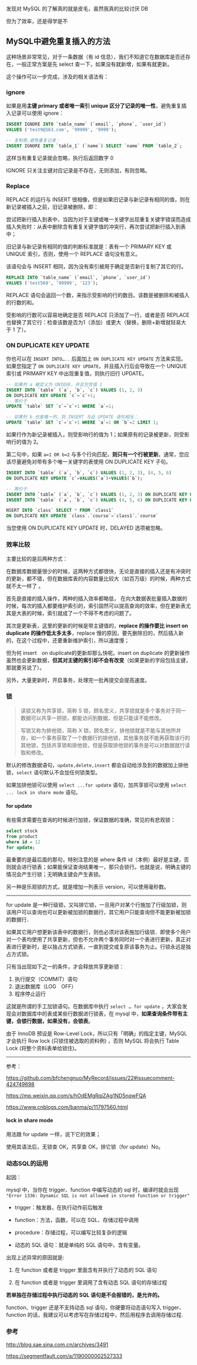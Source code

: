 发现对 MySQL 的了解真的就是皮毛，虽然我真的比较讨厌 DB

但为了效率，还是得学是不

## MySQL中避免重复插入的方法

这种场景非常常见，对于一条数据（有 id 信息），我们不知道它在数据库是否还存在，一般正常方案是先 select 查一下，如果没有就新增，如果有就更新。

这个操作可以一步完成，涉及的相关语法有：

### ignore

 如果是用**主键 primary 或者唯一索引 unique 区分了记录的唯一性**，避免重复插入记录可以使用 ignore：

``` sql
INSERT IGNORE INTO `table_name` (`email`, `phone`, `user_id`) 
VALUES ('test9@163.com', '99999', '9999');

-- 复制表,避免重复记录：
INSERT IGNORE INTO `table_1` (`name`) SELECT `name` FROM `table_2`;
```

 这样当有重复记录就会忽略，执行后返回数字 0 

 IGNORE 只关注主键对应记录是不存在，无则添加，有则忽略。 

### Replace

REPLACE 的运行与 INSERT 很相像，但是如果旧记录与新记录有相同的值，则在新记录被插入之前，旧记录被删除，即：

尝试把新行插入到表中，当因为对于主键或唯一关键字出现重复关键字错误而造成插入失败时：从表中删除含有重复关键字值的冲突行，再次尝试把新行插入到表中；

旧记录与新记录有相同的值的判断标准就是：表有一个 PRIMARY KEY 或 UNIQUE 索引，否则，使用一个 REPLACE 语句没有意义。

该语句会与 INSERT 相同，因为没有索引被用于确定是否新行复制了其它的行。

``` sql
REPLACE INTO `table_name` (`email`, `phone`, `user_id`) 
VALUES ('test569', '99999', '123');
```

REPLACE 语句会返回一个数，来指示受影响的行的数目。该数是被删除和被插入的行数的和。

受影响的行数可以容易地确定是否 REPLACE 只添加了一行，或者是否 REPLACE 也替换了其它行：检查该数是否为1（添加）或更大（替换，删除+新增就轻易大于 1 了）。 

### ON DUPLICATE KEY UPDATE 

你也可以在 `INSERT INTO…..` 后面加上 `ON DUPLICATE KEY UPDATE` 方法来实现。如果您指定了 `ON DUPLICATE KEY UPDATE`，并且插入行后会导致在一个 UNIQUE 索引或 PRIMARY KEY 中出现重复值，则执行旧行 UPDATE。

``` sql
-- 如果列 a 被定义为 UNIQUE，并且包含值 1
INSERT INTO `table` (`a`, `b`, `c`) VALUES (1, 2, 3) 
ON DUPLICATE KEY UPDATE `c`=`c`+1;
-- 等价于
UPDATE `table` SET `c`=`c`+1 WHERE `a`=1;

-- 如果列 b 也是唯一列，则 INSERT 与此 UPDATE 语句相当：
UPDATE `table` SET `c`=`c`+1 WHERE `a`=1 OR `b`=2 LIMIT 1;
```

 如果行作为新记录被插入，则受影响行的值为 1；如果原有的记录被更新，则受影响行的值为 2。 

第二句中，如果 `a=1 OR b=2` 与多个行向匹配，**则只有一个行被更新**。通常，您应该尽量避免对带有多个唯一关键字的表使用 ON DUPLICATE KEY 子句。 

``` sql
INSERT INTO `table` (`a`, `b`, `c`) VALUES (1, 2, 3), (4, 5, 6) 
ON DUPLICATE KEY UPDATE `c`=VALUES(`a`)+VALUES(`b`);

-- 等价于
INSERT INTO `table` (`a`, `b`, `c`) VALUES (1, 2, 3) ON DUPLICATE KEY UPDATE `c`=3; 
INSERT INTO `table` (`a`, `b`, `c`) VALUES (4, 5, 6) ON DUPLICATE KEY UPDATE c=9;

NSERT INTO `class` SELECT * FROM `class1` 
ON DUPLICATE KEY UPDATE `class`.`course`=`class1`.`course`
```

 当您使用 ON DUPLICATE KEY UPDATE 时，DELAYED 选项被忽略。 

### 效率比较

主要比较的是后两种方式：

在数据库数据量很少的时候，这两种方式都很快，无论是直接的插入还是有冲突时的更新，都不错，但在数据库表的内容数量比较大（如百万级）的时候，两种方式就不太一样了 。

首先是直接的插入操作，两种的插入效率都略低， 在向大数据表批量插入数据的时候，每次的插入都要维护索引的，索引固然可以提高查询的效率，但在更新表尤其是大表的时候，索引就成了一个不得不考虑的问题了。 

其次是更新表，这里的更新的时候是带主键值的，**replace 的操作要比 insert on duplicate 的操作低太多太多**，replace 慢的原因，要先删除旧的，然后插入新的，在这个过程中，还要重新维护索引，所以速度慢；

但为何 insert　on duplicate的更新却那么快呢。insert on duplicate 的更新操作虽然也会更新数据，**但其对主键的索引却不会有改变**（如果更新的字段包括主键，那就要另说了）。

另外，大量更新时，开启事务，处理完一批再提交会提高速度。

### 锁

> 读锁又称为共享锁，简称 S 锁，顾名思义，共享锁就是多个事务对于同一数据可以共享一把锁，都能访问到数据，但是只能读不能修改。
>
> 写锁又称为排他锁，简称 X 锁，顾名思义，排他锁就是不能与其他所并存，如一个事务获取了一个数据行的排他锁，其他事务就不能再获取该行的其他锁，包括共享锁和排他锁，但是获取排他锁的事务是可以对数据就行读取和修改。

默认的修改数据语句，`update,delete,insert` 都会自动给涉及到的数据加上排他锁，`select` 语句默认不会加任何锁类型。

如果加排他锁可以使用 `select ...for update` 语句，加共享锁可以使用 `select ... lock in share mode` 语句。

#### for update

有些需求需要在查询的时候进行加锁，保证数据的准确，常见的有悲观锁：

``` sql
select stock
from product
where id = 12
for update;
```

最重要的是最后面的那句，特别注意的是 where 条件 id（本例）最好是主键，否则就会进行锁表；如果能保证查询结果唯一，那只会锁行。也就是说，明确主键的情况会产生行锁；无明确主键会产生表锁。

另一种是乐观锁的方式，就是增加一列表示 version，可以使用毫秒数。

---

for update 是一种行级锁，又叫排它锁，一旦用户对某个行施加了行级加锁，则该用户可以查询也可以更新被加锁的数据行，其它用户只能查询但不能更新被加锁的数据行．

如果其它用户想更新该表中的数据行，则也必须对该表施加行级锁．即使多个用户对一个表均使用了共享更新，但也不允许两个事务同时对一个表进行更新，真正对表进行更新时，是以独占方式锁表，一直到提交或复原该事务为止。行锁永远是独占方式锁。

只有当出现如下之一的条件，才会释放共享更新锁：

1. 执行提交（COMMIT）语句
2. 退出数据库（LOG　OFF）
3. 程序停止运行

这就是所谓的手工加锁语句。在数据库中执行 `select … for update` ，大家会发现会对数据库中的表或某些行数据进行锁表，在 mysql 中，**如果查询条件带有主键，会锁行数据，如果没有，会锁表**。

由于 InnoDB 预设是 Row-Level Lock，所以只有「明确」的指定主键，MySQL 才会执行 Row lock (只锁住被选取的资料例) ，否则 MySQL 将会执行 Table Lock (将整个资料表单给锁住)。

---

参考：

https://github.com/bfchengnuo/MyRecord/issues/22#issuecomment-424749698

https://mp.weixin.qq.com/s/hOdEMgRqjZAg1ND5nqwFQA

https://www.cnblogs.com/banma/p/11797560.html

#### lock in share mode

用法跟 for update 一样，说下它的效果；

使用其语法后，无锁查 OK，共享查 OK，排它锁（for update）No。

### 动态SQL的运用

起因：

mysql 中，当你在 trigger、function 中编写动态的 sql 时，编译时就会出现 `"Error 1336: Dynamic SQL is not allowed in stored function or trigger"`

- trigger：触发器，在执行动作前后触发

- function：方法，函数，可以在 SQL、存储过程中调用

- procedure：存储过程，可以编写比较复杂的逻辑

- 动态的 SQL 语句：就是单纯的 SQL 语句中，含有变量。

出现上述异常的原因就是:

1. 在 function 或者是 trigger 里面含有并执行了动态的 SQL 语句

2. 在 function 或者是 trigger 里调用了含有动态 SQL 语句的存储过程

**若单独在存储过程中执行动态的 SQL 语句是不会报错的，是允许的。**

function、trigger 还是不支持动态 sql 语句，你硬要将动态语句写入 trigger、function 的话，我建议可以考虑写在存储过程中，然后用程序去调用存储过程.

### 参考

http://blog.sae.sina.com.cn/archives/3491

https://segmentfault.com/a/1190000002527333